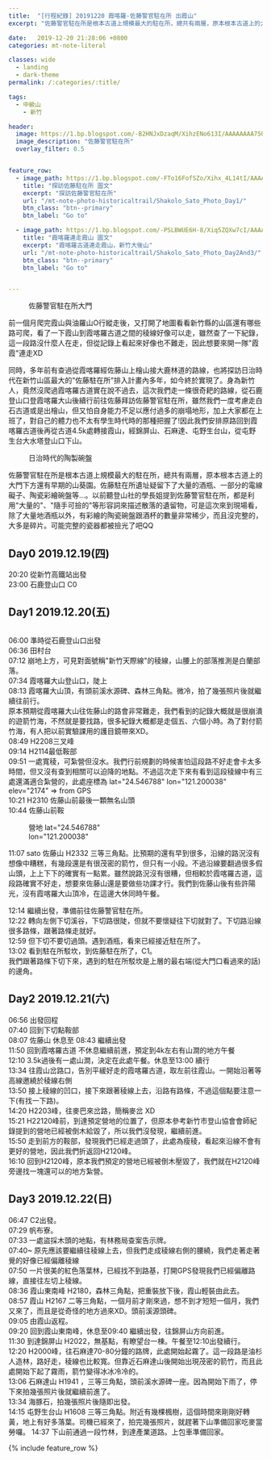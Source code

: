 ```yaml
---
title:  "[行程紀錄] 20191220 霞喀羅-佐藤警官駐在所 出霞山"
excerpt: "佐藤警官駐在所是根本古道上規模最大的駐在所，總共有兩層，原本根本古道上的大門下方還有早期的山葵園。佐藤駐在所遺址疑留下了大量的酒瓶、一部分的電線礙子、陶瓷彩繪碗盤等...。以前聽登山社的學長姐提到佐藤警官駐在所，都是利用'大量的'、'隨手可撿的'等形容詞來描述散落的遺留物，可是這次來到現場看，除了大量地酒瓶以外，有彩繪的陶瓷碗盤跟酒杯的數量非常稀少，而且沒完整的，大多是碎片。可能完整的瓷器都被撿光了吧QQ"

date:   2019-12-20 21:28:06 +0800
categories: mt-note-literal

classes: wide
  - landing
  - dark-theme
permalink: /:categories/:title/

tags:
  - 中級山
    - 新竹

header:
  image: https://1.bp.blogspot.com/-B2HNJxDzaqM/XihzENo613I/AAAAAAAA75Q/WvyDCHvc5-c91wzTpr8ZQ12NaSKUyYvGACKgBGAsYHg/s1600/DSC_2074.JPG
  image_description: "佐藤警官駐在所"
  overlay_filter: 0.5


feature_row:
  - image_path: https://1.bp.blogspot.com/-FTo16FofSZo/Xihx_4L14tI/AAAAAAAA740/iMO8p0cUNKEDdojfLHtwHlFdejrhv4SmACKgBGAsYHg/s1600/DSC_2130.JPG
    title: "探訪佐藤駐在所 圖文"
    excerpt: "探訪佐藤警官駐在所"
    url: "/mt-note-photo-historicaltrail/Shakolo_Sato_Photo_Day1/"
    btn_class: "btn--primary"
    btn_label: "Go to"

  - image_path: https://1.bp.blogspot.com/-PSLBWUE6H-8/Xiq5ZQXw7cI/AAAAAAAA8Cg/xK7QUGIE34IcoiT1xW7_PNlAI0RmjNxXgCKgBGAsYHg/s1600/DSC_2238.JPG
    title: "霞喀羅連走霞山 圖文"
    excerpt: "霞喀羅古道連走霞山，新竹大後山"
    url: "/mt-note-photo-historicaltrail/Shakolo_Sato_Photo_Day2And3/"
    btn_class: "btn--primary"
    btn_label: "Go to"


---
```

<figure style="width: 40%" class="align-right">
  <img src="https://1.bp.blogspot.com/--zNcpe-32As/Xihx_3RFtSI/AAAAAAAA740/30OAznV1yv4FuyDdUQlHT2zzVu4_LAjPwCKgBGAsYHg/s1600/DSC_2092.JPG" alt="">
  <figcaption>佐藤警官駐在所大門</figcaption>
</figure> 
前一個月爬完霞山與油羅山O行縱走後，又打開了地圖看看新竹縣的山區還有哪些路可爬，看了一下霞山到霞喀羅古道之間的稜線好像可以走，雖然查了一下紀錄，這一段路沒什麼人在走，但從記錄上看起來好像也不難走，因此想要來開一隊"霞霞"連走XD 



同時，多年前有查過從霞喀羅經佐藤山上檜山接大鹿林道的路線，也將探訪日治時代在新竹山區最大的"佐藤駐在所"排入計畫內多年，如今終於實現了。身為新竹人，竟然沒爬過霞喀羅古道實在說不過去，這次我們走一條很奇耙的路線，從石鹿登山口登霞喀羅大山後續行前往佐藤拜訪佐藤警官駐在所，雖然我們一度考慮走白石古道或是出檜山，但又怕自身能力不足以應付過多的崩塌地形，加上大家都在上班了，對自己的體力也不太有學生時代時的那種把握了!因此我們安排原路回到霞喀羅古道後再從古道4.5k處轉接霞山，經錦屏山、石麻達、屯野生台山，從屯野生台大水塔登山口下山。  

<figure style="width: 40%" class="align-right">
  <img src="https://1.bp.blogspot.com/-FTo16FofSZo/Xihx_4L14tI/AAAAAAAA740/iMO8p0cUNKEDdojfLHtwHlFdejrhv4SmACKgBGAsYHg/s1600/DSC_2130.JPG" alt="">
  <figcaption>日治時代的陶製碗盤</figcaption>
</figure> 

佐藤警官駐在所是根本古道上規模最大的駐在所，總共有兩層，原本根本古道上的大門下方還有早期的山葵園。佐藤駐在所遺址疑留下了大量的酒瓶、一部分的電線礙子、陶瓷彩繪碗盤等...。以前聽登山社的學長姐提到佐藤警官駐在所，都是利用"大量的"、"隨手可撿的"等形容詞來描述散落的遺留物，可是這次來到現場看，除了大量地酒瓶以外，有彩繪的陶瓷碗盤跟酒杯的數量非常稀少，而且沒完整的，大多是碎片。可能完整的瓷器都被撿光了吧QQ



## Day0 2019.12.19(四)
20:20 從新竹高鐵站出發  
23:00 石鹿登山口 C0  

## Day1 2019.12.20(五)

<figure style="width: 35%" class="align-right">
  <img src="https://1.bp.blogspot.com/-PJTFEYB_9WU/Xihx_zUIqDI/AAAAAAAA740/HiK-iXZZB-Us9l5oE9hRQQv0UacjaL0PwCKgBGAsYHg/s1600/DSC_2087.JPG" alt="">
  <figcaption></figcaption>
</figure> 

06:00 準時從石鹿登山口出發  
06:36 田村台  
07:12 崩地上方，可見對面號稱"新竹天際線"的稜線，山腰上的部落推測是白蘭部落。  
07:34 霞喀羅大山登山口，陡上  
08:13 霞喀羅大山頂，有頭前溪水源碑、森林三角點。微冷，拍了幾張照片後就繼續往前行。  
原本預期從霞喀羅大山往佐藤山的路會非常難走，我們看到的記錄大概就是很崩潰的遊箭竹海，不然就是要找路，很多紀錄大概都是走個五、六個小時。為了對付箭竹海，有人把以前實驗課用的護目鏡帶來XD。  
08:49 H2208三叉峰  
09:14 H2114最低鞍部  
09:51 一處寬稜，可紮營但沒水。我們行前規劃的時候害怕這段路不好走會卡太多時間，但又沒有查到相關可以迫降的地點。不過這次走下來有看到這段稜線中有三處還滿適合紮營的，此處座標為 lat="24.546788" lon="121.200038" elev="2174" => from GPS   
10:21 H2310 佐藤山前最後一顆無名山頭  
10:44 佐藤山前鞍  
<figure style="width: 35%" class="align-right">
  <img src="https://1.bp.blogspot.com/-QZ3w4i0c8O8/Xihx_7sAOII/AAAAAAAA740/ZssZ7GF9Svgf9dxXLNq0UpiPjwK9RW3eQCKgBGAsYHg/s1600/DSC_2013.JPG" alt="">
  <figcaption>營地 lat="24.546788" lon="121.200038"</figcaption>
</figure> 
11:07 sato 佐藤山 H2332 三等三角點。比預期的還有早到很多，沿線的路況沒有想像中糟糕，有幾段還是有很茂密的箭竹，但只有一小段。不過沿線要翻過很多假山頭，上上下下的確實有一點累。雖然說路況沒有很糟，但相較於霞喀羅古道，這段路確實不好走，想要來佐藤山還是要做些功課才行。我們到佐藤山後有些許陽光，沒有霞喀羅大山頂冷，在這邊大休同時午餐。  
  

12:14 繼續出發，準備前往佐藤警官駐在所。  
12:22 轉向左側下切溪谷，下切路很陡，但就不要懷疑往下切就對了。下切路沿線很多路條，跟著路條走就好。  
12:59 但下切不要切過頭。遇到酒瓶，看來已經接近駐在所了。  
13:02 看到駐在所駁坎，到佐藤駐在所了，C1。  
我們跟著路條下切下來，遇到的駐在所駁坎是上層的最右端(從大門口看過來的話)的邊角。  

## Day2 2019.12.21(六)

06:56 出發回程  
07:40 回到下切點鞍部  
08:07 佐藤山 休息至 08:43 繼續出發  
11:50 回到霞喀羅古道 不休息繼續前進，預定到4k左右有山澗的地方午餐  
12:10 3.5k過後有一處山澗，決定在此處午餐。休息至13:00 續行  
13:34 往霞山岔路口，告別平緩好走的霞喀羅古道，取左前往霞山。一開始沿著等高線邀繞於稜線右側  
13:50 接上稜線的凹口，接下來跟著稜線上去，沿路有路條，不過這個點要注意一下(有找一下路)。  
14:20 H2203峰，往麥巴來岔路，簡稱麥岔 XD  
15:21 H22120峰前，到達預定營地的位置了，但原本參考新竹市登山協會會師紀錄提到的營地已經被倒木給毀了，所以我們沒發現，繼續前進。    
15:50 走到前方的鞍部，發現我們已經走過頭了，此處為瘦稜，看起來沿線不會有更好的營地，因此我們折返回H2120峰。  
16:10 回到H2120峰，原本我們預定的營地已經被倒木壓毀了，我們就在H2120峰旁邊找一塊還可以的地方紮營。  

## Day3 2019.12.22(日)

06:47 C2出發。  
07:29 帆布寮。  
07:33 一處盜採木頭的地點，有林務局查案告示牌。  
07:40~ 原先應該要繼續往稜線上去，但我們走成稜線右側的腰繞，我們走著走著覺的好像已經偏離稜線  
07:50 一片很美的紅色落葉林，已經找不到路基，打開GPS發現我們已經偏離路線，直接往左切上稜線。  
08:36 霞山東南峰 H2180，森林三角點，把重裝放下後，霞山輕裝由此去。  
08:57 霞山 H2167 二等三角點，一個月前才剛來過，想不到才短短一個月，我們又來了，而且是從奇怪的地方過來XD。頭前溪源頭碑。  
09:05 由霞山返程。  
09:20 回到霞山東南峰，休息至09:40 繼續出發，往錦屏山方向前進。  
11:30 到達錦屏山 H2022，無基點，有瞭望台一棟。午餐至12:10出發續行。  
12:20 H2000峰，往石麻達70-80分鐘的路牌，此處開始起霧了。這一段路是油杉人造林，路好走，稜線也比較寬。但靠近石麻達山後開始出現茂密的箭竹，而且此處開始下起了霧雨，箭竹變得冰冰冷冷的。  
13:06 石麻達山 H1941 ，三等三角點，頭前溪水源碑一座。因為開始下雨了，停下來拍幾張照片後就繼續前進了。  
13:34 海豚石，拍幾張照片後隨即出發。  
14:15 屯野生台山 H1608   三等三角點。附近有幾棵楓樹，這個時間來剛剛好轉黃，地上有好多落葉。司機已經來了，拍完幾張照片，就趕著下山準備回家吃麥當勞囉。
14:37 下山前通過一段竹林，到達產業道路。上包車準備回家。  


{% include feature_row %}


